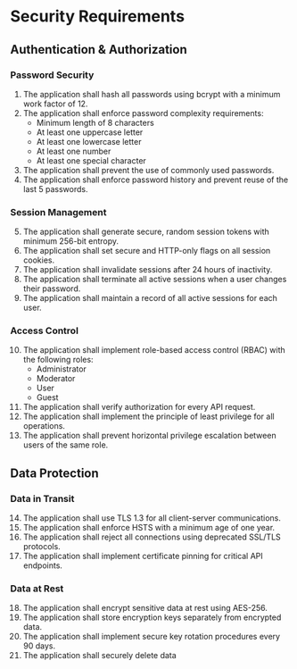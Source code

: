 # Security Requirements

## Authentication & Authorization

### Password Security
1. The application shall hash all passwords using bcrypt with a minimum work factor of 12.
2. The application shall enforce password complexity requirements:
   - Minimum length of 8 characters
   - At least one uppercase letter
   - At least one lowercase letter
   - At least one number
   - At least one special character
3. The application shall prevent the use of commonly used passwords.
4. The application shall enforce password history and prevent reuse of the last 5 passwords.

### Session Management
5. The application shall generate secure, random session tokens with minimum 256-bit entropy.
6. The application shall set secure and HTTP-only flags on all session cookies.
7. The application shall invalidate sessions after 24 hours of inactivity.
8. The application shall terminate all active sessions when a user changes their password.
9. The application shall maintain a record of all active sessions for each user.

### Access Control
10. The application shall implement role-based access control (RBAC) with the following roles:
    - Administrator
    - Moderator
    - User
    - Guest
11. The application shall verify authorization for every API request.
12. The application shall implement the principle of least privilege for all operations.
13. The application shall prevent horizontal privilege escalation between users of the same role.

## Data Protection

### Data in Transit
14. The application shall use TLS 1.3 for all client-server communications.
15. The application shall enforce HSTS with a minimum age of one year.
16. The application shall reject all connections using deprecated SSL/TLS protocols.
17. The application shall implement certificate pinning for critical API endpoints.

### Data at Rest
18. The application shall encrypt sensitive data at rest using AES-256.
19. The application shall store encryption keys separately from encrypted data.
20. The application shall implement secure key rotation procedures every 90 days.
21. The application shall securely delete data